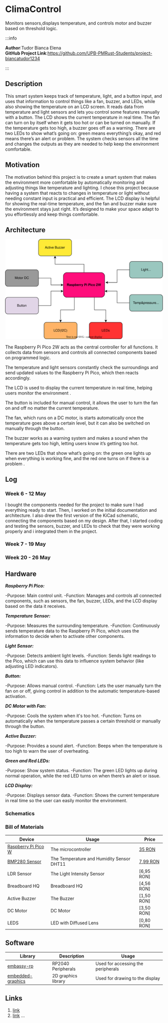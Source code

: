 # ClimaControl
Monitors sensors,displays temperature, and controls motor and buzzer based on threshold logic.

:::info

**Author**:Tudor Bianca Elena \
**GitHub Project Link**:https://github.com/UPB-PMRust-Students/project-biancatudor1234

:::

## Description

This smart system keeps track of temperature, light, and a button input, and uses that information to control things like a fan, buzzer, and LEDs, while also showing the temperature on an LCD screen. It reads data from temperature and light sensors and lets you control some features manually with a button. The LCD shows the current temperature in real time. The fan can turn on by itself when it gets too hot or can be turned on manually. If the temperature gets too high, a buzzer goes off as a warning. There are two LEDs to show what’s going on: green means everything’s okay, and red means there’s an alert or problem. The system checks sensors all the time and changes the outputs as they are needed to help keep the environment comfortable.

## Motivation

The motivation behind this project is to create a smart system that makes the environment more comfortable by automatically monitoring and adjusting things like temperature and lighting. I chose this project because having a system that reacts to changes in temperature or light without needing constant input is practical  and efficient. The LCD display is helpful for showing the real-time temperature, and the fan and buzzer make sure the environment stays just right. It’s designed to make your space adapt to you effortlessly and keep things comfortable.


## Architecture 
![architecture](imagine.svg)

 The Raspberry Pi Pico 2W acts as the central controller for all functions. It collects data from sensors and controls all connected components based on programmed logic.

The temperature and light sensors constantly check the surroundings and send updated values to the Raspberry Pi Pico, which then reacts accordingly.

The LCD is used to display the current temperature in real time, helping users monitor the environment .

The button is included for manual control, it allows the user to turn the fan on and off no matter the current temperature.

The fan, which runs on a DC motor, is starts automatically once the temperature goes above a certain level, but it can also be switched on manually through the button.

The buzzer works as a warning system and makes a sound when the temperature gets too high, letting users know it’s getting too hot.

There are two LEDs that show what’s going on: the green one lights up when everything is working fine, and the red one turns on if there is a problem .
## Log

<!-- write every week your progress here -->

### Week 6 - 12 May
 I bought the components needed for the project to make sure I had everything ready to start. Then, I worked on the initial documentation and architecture. I also drew the first version of the KiCad schematic, connecting the components based on my design. After that, I started coding and testing the sensors, buzzer, and LEDs to check that they were working properly and i integrated them in the project.


### Week 7 - 19 May

### Week 20 - 26 May

## Hardware

__*Raspberry Pi Pico:*__

-Purpose: Main control unit.
-Function: Manages and controls all connected components, such as sensors, the fan, buzzer, LEDs, and the LCD display based on the data it receives.

__*Temperature Sensor:*__

-Purpose: Measures the surrounding temperature.
-Function: Continuously sends temperature data to the Raspberry Pi Pico, which uses the information to decide when to activate other components.

__*Light Sensor:*__

-Purpose: Detects ambient light levels.
-Function: Sends light readings to the Pico, which can use this data to influence system behavior (like adjusting LED indicators).

__*Button:*__

-Purpose: Allows manual control.
-Function: Lets the user manually turn the fan on or off, giving control in addition to the automatic temperature-based activation.

__*DC Motor with Fan:*__

-Purpose: Cools the system when it's too hot.
-Function: Turns on automatically when the temperature passes a certain threshold or manually through the button.

__*Active Buzzer:*__

-Purpose: Provides a sound alert.
-Function: Beeps when the temperature is too high to warn the user of overheating.

__*Green and Red LEDs:*__

-Purpose: Show system status.
-Function: The green LED lights up during normal operation, while the red LED turns on when there’s an alert or issue.

__*LCD Display:*__

-Purpose: Displays sensor data.
-Function: Shows the current temperature in real time so the user can easily monitor the environment.

### Schematics


### Bill of Materials

<!-- Fill out this table with all the hardware components that you might need.

The format is 
```
| [Device](link://to/device) | This is used ... | [price](link://to/store) |

```

-->

| Device | Usage | Price |
|--------|--------|-------|
| [Raspberry Pi Pico W](https://www.raspberrypi.com/documentation/microcontrollers/raspberry-pi-pico.html) | The microcontroller | [35 RON](https://www.optimusdigital.ro/en/raspberry-pi-boards/12394-raspberry-pi-pico-w.html) |
| [BMP280 Sensor](https://www.bosch-sensortec.com/media/boschsensortec/downloads/datasheets/bst-bmp280-ds001.pdf) |The Temperature and Humidity Sensor DHT11 | [7,99 RON](https://www.optimusdigital.ro/ro/senzori-senzori-de-temperatura/99-senzor-de-temperatura-si-si-umiditate-dht11.html) |
| LDR Sensor | The Light Intensity Sensor| [6,95 RON] |
| Breadboard HQ  | Breadboard HQ | [4,56 RON] |
| Active Buzzer | The Buzzer| [1,50 RON] |
| DC Motor | DC Motor | [3,50 RON] |
| LEDS | LED with Diffused Lens | [0,80 RON] |

## Software

| Library | Description | Usage |
|---------|-------------|-------|
| [embassy-rp](https://github.com/embassy-rs/embassy/tree/main/embassy-rp) | RP2040 Peripherals | Used for accessing the peripherals|
| [embedded-graphics](https://github.com/embedded-graphics/embedded-graphics) | 2D graphics library | Used for drawing to the display |

## Links

<!-- Add a few links that inspired you and that you think you will use for your project -->

1. [link](https://example.com)
2. [link](https://example3.com)
...
